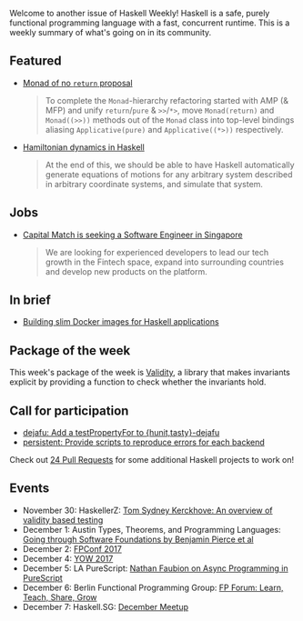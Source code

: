 <!-- 2017-11-30 -->

Welcome to another issue of Haskell Weekly!
Haskell is a safe, purely functional programming language with a fast, concurrent runtime.
This is a weekly summary of what's going on in its community.

## Featured

-   [Monad of no `return` proposal](https://ghc.haskell.org/trac/ghc/wiki/Proposal/MonadOfNoReturn?version=22)

    > To complete the `Monad`-hierarchy refactoring started with AMP (& MFP) and unify `return`/`pure` & `>>`/`*>`, move `Monad(return)` and `Monad((>>))` methods out of the `Monad` class into top-level bindings aliasing `Applicative(pure)` and `Applicative((*>))` respectively.

-   [Hamiltonian dynamics in Haskell](https://blog.jle.im/entry/hamiltonian-dynamics-in-haskell.html)

    > At the end of this, we should be able to have Haskell automatically generate equations of motions for any arbitrary system described in arbitrary coordinate systems, and simulate that system.

## Jobs

-   [Capital Match is seeking a Software Engineer in Singapore](https://functionaljobs.com/jobs/9053-software-engineer-haskell-full-stack-at-capital-match)

    > We are looking for experienced developers to lead our tech growth in the Fintech space, expand into surrounding countries and develop new products on the platform.

## In brief

-   [Building slim Docker images for Haskell applications](https://futtetennismo.me/posts/docker/2017-11-24-docker-haskell-executables.html)

## Package of the week

This week's package of the week is [Validity](https://hackage.haskell.org/package/validity-0.4.0.2),
a library that makes invariants explicit by providing a function to check whether the invariants hold.

## Call for participation

-   [dejafu: Add a testPropertyFor to {hunit,tasty}-dejafu](https://github.com/barrucadu/dejafu/issues/159)
-   [persistent: Provide scripts to reproduce errors for each backend](https://github.com/yesodweb/persistent/issues/746)

Check out [24 Pull Requests](https://24pullrequests.com/languages/haskell) for some additional Haskell projects to work on!

## Events

-   November 30: HaskellerZ: [Tom Sydney Kerckhove: An overview of validity based testing](https://www.meetup.com/HaskellerZ/events/245248358/)
-   December 1: Austin Types, Theorems, and Programming Languages: [Going through Software Foundations by Benjamin Pierce et al](https://www.meetup.com/Austin-Types-Theorems-and-Programming-Languages/events/245019617/)
-   December 2: [FPConf 2017](https://www.meetup.com/Functional-programming-Moscow-Tech-Meetup/events/244760125/)
-   December 4: [YOW 2017](https://www.meetup.com/Brisbane-Functional-Programming-Group/events/244438498/)
-   December 5: LA PureScript: [Nathan Faubion on Async Programming in PureScript](https://www.meetup.com/LA-PureScript/events/244935247/)
-   December 6: Berlin Functional Programming Group: [FP Forum: Learn, Teach, Share, Grow](https://www.meetup.com/Berlin-Functional-Programming-Group/events/244991423/)
-   December 7: Haskell.SG: [December Meetup](https://www.meetup.com/HASKELL-SG/events/244959310/)
